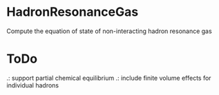 HadronResonanceGas
==================

Compute the equation of state of non-interacting hadron resonance gas


ToDo
==================

.: support partial chemical equilibrium
.: include finite volume effects for individual hadrons

